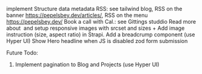 implement Structure data
metadata
RSS: see tailwind blog, RSS on the banner https://pepelsbey.dev/articles/, RSS on the menu https://pepelsbey.dev/
Book a call with Cal.: see Gittings studdio
Read more about <Image> and setup responsive images with srcset and sizes + Add image instruction (size, aspect ratio) in Strapi.
Add a breadcrump component (use Hyper UI)
Show Hero headline when JS is disabled
zod
form submission




Future Todo:
1. Implement pagination to Blog and Projects (use Hyper UI)